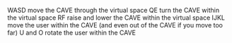 WASD move the CAVE through the virtual space
QE turn the CAVE within the virtual space
RF raise and lower the CAVE within the virtual space
IJKL move the user within the CAVE (and even out of the CAVE if you move too far)
U and O rotate the user within the CAVE
